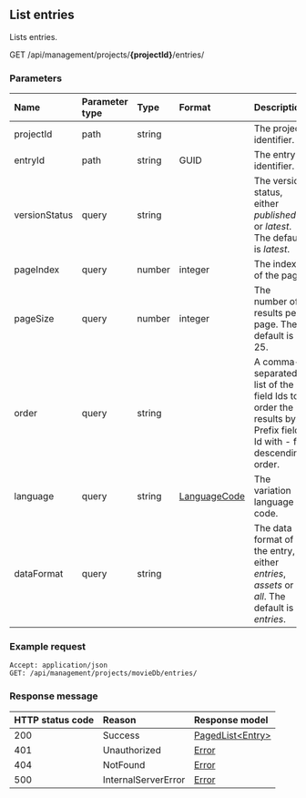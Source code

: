 ## List entries

Lists entries.

<span class="label label--get">GET</span> /api/management/projects/**{projectId}**/entries/

### Parameters

| Name | Parameter type | Type | Format | Description |
|:-|:-|:-|:-|:-|
| projectId | path | string |  | The project identifier. |
| entryId | path | string | GUID | The entry identifier. |
| versionStatus | query | string |  | The version status, either *published* or *latest*. The default is *latest*. |
| pageIndex | query | number | integer | The index of the page |
| pageSize | query | number | integer | The number of results per page. The default is 25. |
| order | query | string |  | A comma-separated list of the field Ids to order the results by. Prefix field Id with - for descending order. |
| language | query | string | [LanguageCode](/key-concepts/localization.md) | The variation language code. |
| dataFormat | query | string | | The data format of the entry, either *entries*, *assets* or *all*. The default is *entries*. |

### Example request

```http
Accept: application/json
GET: /api/management/projects/movieDb/entries/
```

### Response message

| HTTP status code | Reason | Response model |
|:-|:-|:-|
| 200 | Success | [PagedList&lt;Entry&gt;](/model/entry.md) |
| 401 | Unauthorized | [Error](/key-concepts/errors.md) |
| 404 | NotFound | [Error](/key-concepts/errors.md) |
| 500 | InternalServerError | [Error](/key-concepts/errors.md) |
